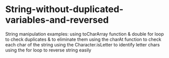 # String-without-duplicated-variables-and-reversed
String manipulation examples:
using toCharArray function & double for loop to check duplicates & to eliminate them
using the charAt function to check each char of the string
using the Character.isLetter to identify letter chars
using the for loop to reverse string easily
